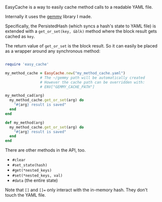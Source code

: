 EasyCache is a way to easily cache method calls to a readable YAML file.

Internally it uses the [gemmy](http://github.com/maxpleaner/gemmy) library I made.

Specifically, the PersistedHash (which syncs a hash's state to YAML file) is
extended with a `get_or_set(key, &blk)` method where the block result gets cached as `key`.

The return value of `get_or_set` is the block result. So it can easily be placed as a wrapper
around any synchronous method:

```rb

require 'easy_cache'

my_method_cache = EasyCache.new("my_method_cache.yaml")
                # The ~/gemmy path will be automatically created
                # However the cache path can be overridden with:
                # ENV["GEMMY_CACHE_PATH"]

my_method_cad(arg)
  my_method_cache.get_or_set(arg) do
    "#{arg} result is saved" 
  end
end

def my_method(arg)
  my_method_cache.get_or_set(arg) do
    "#{arg} result is saved"
  end
end
```

There are other methods in the API, too.

- `#clear`
- `#set_state(hash)`
- `#get(*nested_keys)`
- `#set(*nested_keys, val)`
- `#data` (the entire state)

Note that `[]` and `[]=` only interact with the in-memory hash. They don't touch the YAML file.




